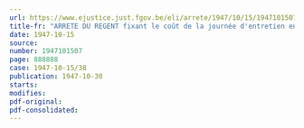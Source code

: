 ```yaml
---
url: https://www.ejustice.just.fgov.be/eli/arrete/1947/10/15/1947101507/justel
title-fr: "ARRETE DU REGENT fixant le coût de la journée d'entretien en 1947 dans les établissements d'éducation et institutions de l'Etat destinés aux mineurs"
date: 1947-10-15
source:
number: 1947101507
page: 888888
case: 1947-10-15/38
publication: 1947-10-30
starts:
modifies:
pdf-original:
pdf-consolidated:
---
```


